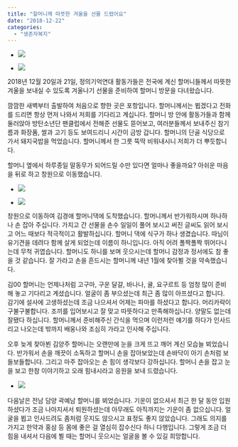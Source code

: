 ```yaml
---
title: "할머니께 따뜻한 겨울을 선물 드렸어요"
date: "2018-12-22"
categories: 
  - "생존자복지"
---
```


- ![](http://womenandwar.net/kr/wp-content/uploads/2018/12/48378214_2348767528497994_6617397361536663552_n-2.jpg)
    
- ![](http://womenandwar.net/kr/wp-content/uploads/2018/12/48393351_2348675635173850_2896160189302439936_n-1-3.jpg)
    

2018년 12월 20일과 21일, 정의기억연대 활동가들은 전국에 계신 할머니들께서 따뜻한 겨울을 보내실 수 있도록 겨울나기 선물을 준비하여 할머니 방문을 다녀왔습니다.

깜깜한 새벽부터 출발하여 처음으로 향한 곳은 포항입니다. 할머니께서는 뵙겠다고 전화를 드리면 항상 먼저 나와서 저희를 기다리고 계십니다. 할머니 방 안에 활동가들과 함께 둘러앉아 방탄소년단 팬클럽에서 전해준 선물도 뜯어보고, 여러분들께서 보내주신 참기름과 화장품, 쌀과 고기 등도 보여드리니 시간이 금방 갑니다. 할머니의 단골 식당으로 가서 돼지국밥을 먹었습니다. 할머니께서 한 그릇 뚝딱 비워내시니 저희가 더 뿌듯합니다.

할머니 옆에서 하루종일 말동무가 되어드릴 수만 있다면 얼마나 좋을까요? 아쉬운 마음을 뒤로 하고 창원으로 이동했습니다.

- ![](http://womenandwar.net/kr/wp-content/uploads/2018/12/48394820_2348767288498018_8072847385992101888_n.jpg)
    
- ![](http://womenandwar.net/kr/wp-content/uploads/2018/12/48418740_2348767408498006_5377874945281884160_n.jpg)
    

창원으로 이동하여 김경애 할머니댁에 도착했습니다. 할머니께서 반가워하시며 하나하나 손 잡아 주십니다. 가지고 간 선물을 손수 일일이 풀어 보시고 써진 글씨도 읽어 보시고 어느 때보다 적극적이고 활발하십니다. 할머니 댁에 식구가 하나 생겼습니다. 따님이 유기견을 데려다 함께 살게 되었는데 이름이 하니입니다. 아직 어려 폴짝폴짝 뛰어다니는데 무척 귀엽습니다. 할머니도 하니를 보며 웃으시는데 할머니 감정과 정서에도 참 좋을 것 같습니다. 잘 가라고 손을 흔드시는 할머니께 내년 1월에 찾아뵐 것을 약속했습니다.

김00 할머니는 언제나처럼 고구마, 구운 달걀, 바나나, 귤, 요구르트 등 엄청 많이 준비해 놓고 기다리고 계셨습니다. 얼굴이 좀 부으셨는데 최근 좀 많이 아프셨다고 합니다. 감기에 설사에 고생하셨는데 조금 나으셔서 어제는 파마를 하셨다고 합니다. 머리카락이 구불구불합니다. 조끼를 입어보시고 잘 맞고 따뜻하다고 만족해하십니다. 양말도 없는데 잘됐다 하십니다. 할머니께서 준비해주신 간식을 먹으며 이런저런 얘기를 하다가 인사드리고 나오는데 밖까지 배웅나와 조심히 가라고 인사해 주십니다.

오후 늦게 찾아뵌 김양주 할머니는 오랜만에 눈을 크게 뜨고 깨어 계신 모습늘 뵈었습니다. 반가워서 손을 깨끗이 소독하고 할머니 손을 잡아보았는데 손바닥이 아기 손처럼 보들보들합니다. 그리고 마주 잡아오는 손 힘이 생각보다 강하십니다. 할머니 손을 잡고 눈을 보고 한참 이야기하고 오래 힘내시라고 응원을 보내 드렸습니다.

- ![](http://womenandwar.net/kr/wp-content/uploads/2018/12/49114042_2350033828371364_3502824328452374528_n.jpg)
    

다음날은 전남 담양 곽예남 할머니를 뵈었습니다. 기운이 없으셔서 최근 한 달 동안 입원하셨다가 조금 나아지셔서 퇴원하셨는데 아무래도 아직까지는 기운이 좀 없으십니다. 얼굴을 뵙고 인사드려도 좀처럼 웃지도 않으시고 표정도 좋지 않았습니다. 그래도 의지를 가지고 한약과 홍삼 등 몸에 좋은 걸 열심히 잡수신다 하니 다행입니다. 그렇게 조금 더 힘을 내셔서 다음에 뵐 때는 할머니 웃으시는 얼굴을 볼 수 있길 희망합니다.
